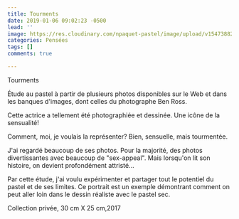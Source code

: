 ```yaml
---
title: Tourments
date: 2019-01-06 09:02:23 -0500
lead: ''
image: https://res.cloudinary.com/npaquet-pastel/image/upload/v1547388216/22310685_1970891043180133_2561922179685130983_n.jpg
categories: Pensées
tags: []
comments: true

---
```

Tourments 

Étude au pastel à partir de plusieurs photos disponibles sur le Web et dans les banques d'images, dont celles du photographe Ben Ross. 

Cette actrice a tellement été photographiée et dessinée. Une icône de la sensualité! 

Comment, moi, je voulais la représenter? Bien, sensuelle, mais tourmentée. 

J'ai regardé beaucoup de ses photos. Pour la majorité, des photos divertissantes avec beaucoup de "sex-appeal". Mais lorsqu'on lit son histoire, on devient profondément attristé... 

  
Par cette étude, j'ai voulu expérimenter et partager tout le potentiel du pastel et de ses limites. Ce portrait est un exemple démontrant comment on peut aller loin dans le dessin réaliste avec le pastel sec.   
  
Collection privée, 30 cm X 25 cm,2017